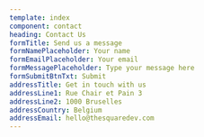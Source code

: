 ```yaml
---
template: index
component: contact
heading: Contact Us
formTitle: Send us a message
formNamePlaceholder: Your name
formEmailPlaceholder: Your email
formMessagePlaceholder: Type your message here
formSubmitBtnTxt: Submit
addressTitle: Get in touch with us
addressLine1: Rue Chair et Pain 3
addressLine2: 1000 Bruselles
addressCountry: Belgium
addressEmail: hello@thesquaredev.com
---
```

